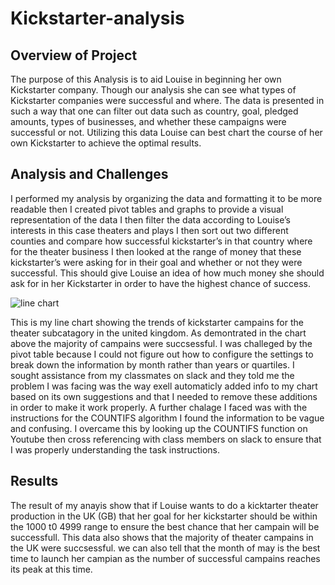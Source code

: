 # Kickstarter-analysis                                                                                                                                                                                                                                                                                                                              
## Overview of Project
The purpose of this Analysis is to aid Louise in beginning her own Kickstarter company. Though our analysis she can see what types of Kickstarter companies were successful and where. The data is presented in such a way that one can filter out data such as country, goal, pledged amounts, types of businesses, and whether these campaigns were successful or not. Utilizing this data Louise can best chart the course of her own Kickstarter to achieve the optimal results.                                                                                                                                                                                                       
## Analysis and Challenges
I performed my analysis by organizing the data and formatting it to be more readable then I created pivot tables and graphs to provide a visual representation of the data I then filter the data according to Louise’s interests in this case theaters and plays I then sort out two different counties and compare how successful kickstarter’s in that country where for the theater business I then looked at the range of money that these kickstarter’s were asking for in their goal and whether or not they were successful. This should give Louise an idea of how much money she should ask for in her Kickstarter in order to have the highest chance of success.

![line chart](https://user-images.githubusercontent.com/111584967/189772176-7815bc69-bcc1-440b-afaf-6e0d38f4b81c.PNG)

This is my line chart showing the trends of kickstarter campains for the theater subcatagory in the united kingdom. As demontrated in the chart above the majority of campains were succsessful. I was challeged by the pivot table because I could not figure out how to configure the settings to break down the information by month rather than years or quartiles. I sought assistance from my classmates on slack and they told me the problem I was facing was the way exell automaticly added info to my chart based on its own suggestions and that I needed to remove these additions in order to make it work properly. A further chalage I faced was with the instructions for the COUNTIFS algorithm I found the information to be vague and confusing. I overcame this by looking up the COUNTIFS function on Youtube then cross referencing with class members on slack to ensure that I was properly understanding the task instructions.

## Results 
The result of my anayis show that if Louise wants to do a kicktarter theater production in the UK (GB) that her goal for her kickstarter should be within the 1000 t0 4999 range to ensure the best chance that her campain will be successfull. This data also shows that the majority of theater campains in the UK were succsessful. we can also tell that the month of may is the best time to launch her campian as the number of successful campains reaches its peak at this time.
